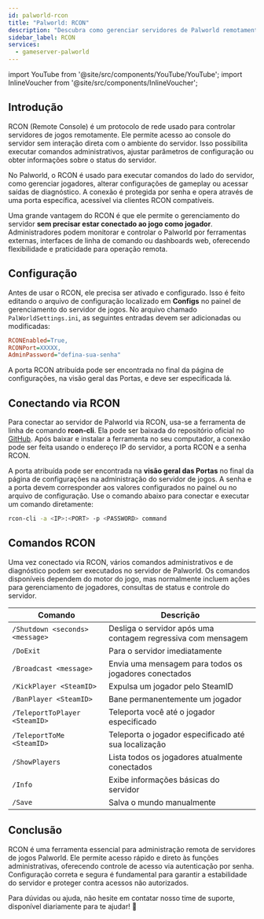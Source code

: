 ```yaml
---
id: palworld-rcon
title: "Palworld: RCON"
description: "Descubra como gerenciar servidores de Palworld remotamente para controle e monitoramento flexíveis sem precisar entrar no jogo → Saiba mais agora"
sidebar_label: RCON
services:
  - gameserver-palworld
---
```


import YouTube from '@site/src/components/YouTube/YouTube';
import InlineVoucher from '@site/src/components/InlineVoucher';

## Introdução

RCON (Remote Console) é um protocolo de rede usado para controlar servidores de jogos remotamente. Ele permite acesso ao console do servidor sem interação direta com o ambiente do servidor. Isso possibilita executar comandos administrativos, ajustar parâmetros de configuração ou obter informações sobre o status do servidor.

No Palworld, o RCON é usado para executar comandos do lado do servidor, como gerenciar jogadores, alterar configurações de gameplay ou acessar saídas de diagnóstico. A conexão é protegida por senha e opera através de uma porta específica, acessível via clientes RCON compatíveis.

Uma grande vantagem do RCON é que ele permite o gerenciamento do servidor **sem precisar estar conectado ao jogo como jogador**. Administradores podem monitorar e controlar o Palworld por ferramentas externas, interfaces de linha de comando ou dashboards web, oferecendo flexibilidade e praticidade para operação remota.

<InlineVoucher />

## Configuração

Antes de usar o RCON, ele precisa ser ativado e configurado. Isso é feito editando o arquivo de configuração localizado em **Configs** no painel de gerenciamento do servidor de jogos. No arquivo chamado `PalWorldSettings.ini`, as seguintes entradas devem ser adicionadas ou modificadas:

```cfg
RCONEnabled=True,
RCONPort=XXXXX,
AdminPassword="defina-sua-senha"
```
A porta RCON atribuída pode ser encontrada no final da página de configurações, na visão geral das Portas, e deve ser especificada lá.



## Conectando via RCON

Para conectar ao servidor de Palworld via RCON, usa-se a ferramenta de linha de comando **rcon-cli**. Ela pode ser baixada do repositório oficial no [GitHub](https://github.com/gorcon/rcon-cli). Após baixar e instalar a ferramenta no seu computador, a conexão pode ser feita usando o endereço IP do servidor, a porta RCON e a senha RCON.

A porta atribuída pode ser encontrada na **visão geral das Portas** no final da página de configurações na administração do servidor de jogos. A senha e a porta devem corresponder aos valores configurados no painel ou no arquivo de configuração. Use o comando abaixo para conectar e executar um comando diretamente:

```bash
rcon-cli -a <IP>:<PORT> -p <PASSWORD> command
```



## Comandos RCON

Uma vez conectado via RCON, vários comandos administrativos e de diagnóstico podem ser executados no servidor de Palworld. Os comandos disponíveis dependem do motor do jogo, mas normalmente incluem ações para gerenciamento de jogadores, consultas de status e controle do servidor.

| Comando                                   | Descrição                                                  |
|------------------------------------------|------------------------------------------------------------|
| `/Shutdown <seconds> <message>`          | Desliga o servidor após uma contagem regressiva com mensagem |
| `/DoExit`                                | Para o servidor imediatamente                              |
| `/Broadcast <message>`                   | Envia uma mensagem para todos os jogadores conectados      |
| `/KickPlayer <SteamID>`                  | Expulsa um jogador pelo SteamID                             |
| `/BanPlayer <SteamID>`                   | Bane permanentemente um jogador                             |
| `/TeleportToPlayer <SteamID>`            | Teleporta você até o jogador especificado                   |
| `/TeleportToMe <SteamID>`                | Teleporta o jogador especificado até sua localização        |
| `/ShowPlayers`                           | Lista todos os jogadores atualmente conectados             |
| `/Info`                                  | Exibe informações básicas do servidor                       |
| `/Save`                                  | Salva o mundo manualmente                                   |



## Conclusão

RCON é uma ferramenta essencial para administração remota de servidores de jogos Palworld. Ele permite acesso rápido e direto às funções administrativas, oferecendo controle de acesso via autenticação por senha. Configuração correta e segura é fundamental para garantir a estabilidade do servidor e proteger contra acessos não autorizados.

Para dúvidas ou ajuda, não hesite em contatar nosso time de suporte, disponível diariamente para te ajudar! 🙂

<InlineVoucher />